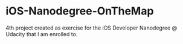 # iOS-Nanodegree-OnTheMap
4th project created as exercise for the iOS Developer Nanodegree @ Udacity that I am enrolled to.
